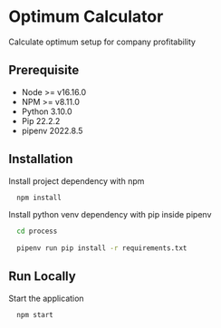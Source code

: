 
# Optimum Calculator

Calculate optimum setup for company profitability




## Prerequisite
- Node >= v16.16.0
- NPM >= v8.11.0
- Python 3.10.0
- Pip 22.2.2
- pipenv 2022.8.5
## Installation

Install project dependency with npm

```bash
  npm install
```

Install python venv dependency with pip inside pipenv

```bash
  cd process
    
  pipenv run pip install -r requirements.txt
```
## Run Locally

Start the application

```bash
  npm start
```

